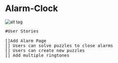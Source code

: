 # Alarm-Clock

![alt tag](https://github.com/andreiyugurau/Alarm-Clock/blob/master/3RDieSK.jpg)



<pre>
#User Stories

[]Add Alarm Page
[] Users can solve puzzles to close alarms
[] Users can create new puzzles
[] Add multiple ringtones
</pre>
